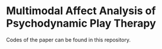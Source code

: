 # Multimodal Affect Analysis of Psychodynamic Play Therapy

Codes of the paper can be found in this repository.
